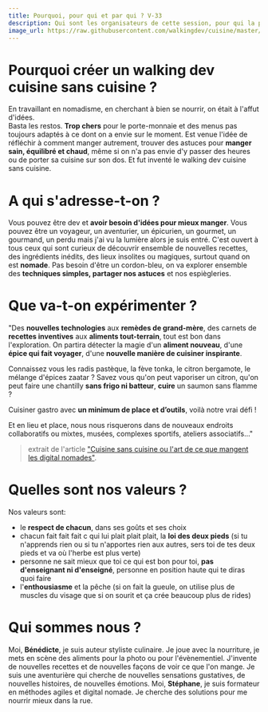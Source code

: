 ```yaml
---
title: Pourquoi, pour qui et par qui ? V-33
description: Qui sont les organisateurs de cette session, pour qui la préparent-ils et quelle est leur vision
image_url: https://raw.githubusercontent.com/walkingdev/cuisine/master/media/sang.jpg
---
```




# Pourquoi créer un walking dev cuisine sans cuisine ?

En travaillant en nomadisme, en cherchant à bien se nourrir, on était à l'affut d'idées.  
Basta les restos. **Trop chers** pour le porte-monnaie et des menus pas toujours adaptés à ce dont on a envie sur le moment.
Est venue l'idée de réfléchir à comment manger autrement, trouver des astuces pour **manger sain, équilibré et chaud**, même si on n'a pas envie d'y passer des heures ou de porter sa cuisine sur son dos.
Et fut inventé le walking dev cuisine sans cuisine.


# A qui s'adresse-t-on ?

Vous pouvez être dev et **avoir besoin d'idées pour mieux manger**. Vous pouvez être un voyageur, un aventurier, un épicurien, un gourmet, un gourmand, un perdu mais j'ai vu la lumière alors je suis entré.
C'est ouvert à tous ceux qui sont curieux de découvrir ensemble de nouvelles recettes, des ingrédients inédits, des lieux insolites ou magiques, surtout quand on est **nomade**.
Pas besoin d'être un cordon-bleu, on va explorer ensemble des **techniques simples, partager nos astuces** et nos espiègleries.

# Que va-t-on expérimenter ?

"Des **nouvelles technologies** aux **remèdes de grand-mère**, des carnets de **recettes inventives** aux **aliments tout-terrain**, tout est bon dans l'exploration. 
On partira détecter la magie d'un **aliment nouveau**, d'une **épice qui fait voyager**, d'une **nouvelle manière de cuisiner inspirante**.

Connaissez vous les radis pastèque, la fève tonka, le citron bergamote, le mélange d'épices zaatar ?
Savez vous qu'on peut vaporiser un citron, qu'on peut faire une chantilly **sans frigo ni batteur**, **cuire** un saumon sans flamme ?

Cuisiner gastro avec **un minimum de place et d’outils**, voilà notre vrai défi ! 

Et en lieu et place, nous nous risquerons dans de nouveaux endroits collaboratifs ou mixtes, musées, complexes sportifs, ateliers associatifs..."

> extrait de l'article ["Cuisine sans cuisine ou l'art de ce que mangent les digital nomades"](http://walkingdev.fr/#walkingdev/cuisine/blob/master/article-cuisine-sans-cuisine.md).


# Quelles sont nos valeurs ?

Nos valeurs sont: 
* le **respect de chacun**, dans ses goûts et ses choix
* chacun fait fait fait c qui lui plait plait plait, la **loi des deux pieds** (si tu n'apprends rien ou si tu n'apportes rien aux autres, sers toi de tes deux pieds et va où l'herbe est plus verte)
* personne ne sait mieux que toi ce qui est bon pour toi, **pas d'enseignant ni d'enseigné**, personne en position haute qui te diras quoi faire
* l'**enthousiasme** et la pêche (si on fait la gueule, on utilise plus de muscles du visage que si on sourit et ça crée beaucoup plus de rides)

# Qui sommes nous ?

Moi, **Bénédicte**, je suis auteur styliste culinaire. Je joue avec la nourriture, je mets en scène des aliments pour la photo ou pour l'évènementiel. J'invente de nouvelles recettes et de nouvelles façons de voir ce que l'on mange. Je suis une aventurière qui cherche de nouvelles sensations gustatives, de nouvelles histoires, de nouvelles émotions.
Moi, **Stéphane**, je suis formateur en méthodes agiles et digital nomade. Je cherche des solutions pour me nourrir mieux dans la rue.




